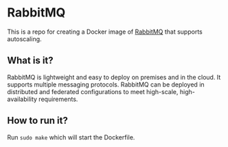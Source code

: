 # RabbitMQ


This is a repo for creating a Docker image of [RabbitMQ](https://www.rabbitmq.com) that supports autoscaling.       

## What is it?

RabbitMQ is lightweight and easy to deploy on premises and in the cloud. It supports multiple messaging protocols. RabbitMQ can be deployed in distributed and federated configurations to meet high-scale, high-availability requirements.


## How to run it?

Run `sudo make` which will start the Dockerfile.
